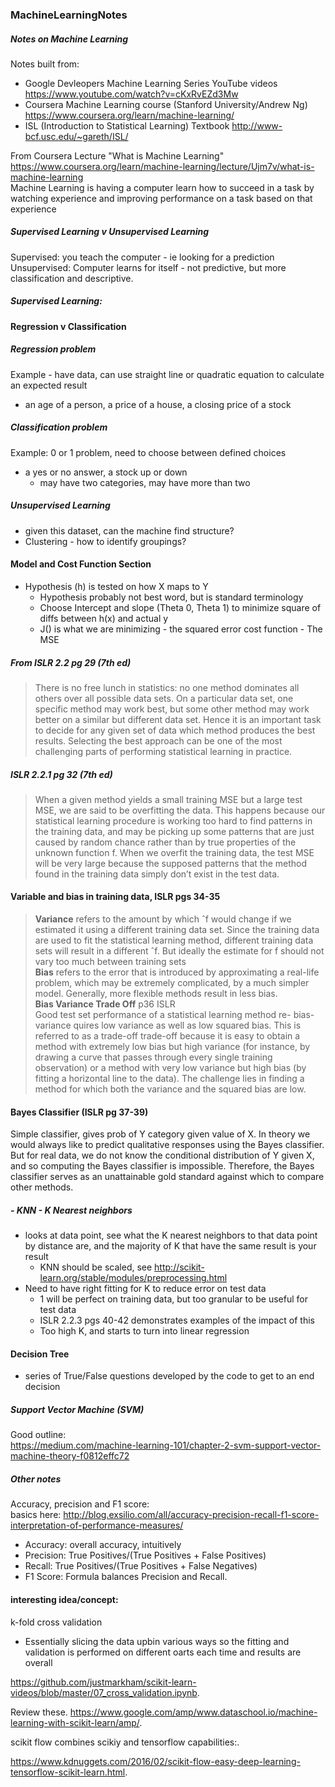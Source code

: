 ### MachineLearningNotes
##### Notes on Machine Learning
  
Notes built from:  
 - Google Devleopers Machine Learning Series YouTube videos https://www.youtube.com/watch?v=cKxRvEZd3Mw
 - Coursera Machine Learning course (Stanford University/Andrew Ng) https://www.coursera.org/learn/machine-learning/
 - ISL (Introduction to Statistical Learning) Textbook http://www-bcf.usc.edu/~gareth/ISL/
 
From Coursera Lecture "What is Machine Learning"  
https://www.coursera.org/learn/machine-learning/lecture/Ujm7v/what-is-machine-learning  
Machine Learning is having a computer learn how to succeed in a task by watching experience and improving performance on a task based on that experience  

##### Supervised Learning v Unsupervised Learning  
Supervised: you teach the computer - ie looking for a prediction  
Unsupervised: Computer learns for itself - not predictive, but more classification and descriptive. 


##### Supervised Learning:
#### Regression v Classification
##### Regression problem
Example - have data, can use straight line or quadratic equation to calculate an expected result
  - an age of a person, a price of a house, a closing price of a stock 

##### Classification problem   
Example: 0 or 1 problem, need to choose between defined choices
  - a yes or no answer, a stock up or down 
    - may have two categories, may have more than two
  
##### Unsupervised Learning
 - given this dataset, can the machine find structure?
 - Clustering - how to identify groupings? 
 
#### Model and Cost Function Section
 - Hypothesis (h) is tested on how X maps to Y
    - Hypothesis probably not best word, but is standard terminology
    - Choose Intercept and slope (Theta 0, Theta 1) to minimize square of diffs between h(x) and actual y
    - J() is what we are minimizing - the squared error cost function - The MSE
  
##### From ISLR 2.2 pg 29 (7th ed)    
>There is no free lunch in statistics: no one method dominates all others over all
possible data sets. On a particular data set, one specific method may work
best, but some other method may work better on a similar but different
data set. Hence it is an important task to decide for any given set of data
which method produces the best results. Selecting the best approach can
be one of the most challenging parts of performing statistical learning in
practice.    
##### ISLR 2.2.1 pg 32 (7th ed)
>When a given method yields a small training MSE but a large test MSE, we are
>said to be overfitting the data. This happens because our statistical learning
>procedure is working too hard to find patterns in the training data, and
may be picking up some patterns that are just caused by random chance
rather than by true properties of the unknown function f. When we overfit
the training data, the test MSE will be very large because the supposed
patterns that the method found in the training data simply don’t exist
in the test data. 

#### Variable and bias in training data, ISLR pgs 34-35
>__Variance__ refers to the amount by which ˆf would change if we
estimated it using a different training data set. Since the training data
are used to fit the statistical learning method, different training data sets
will result in a different ˆf. But ideally the estimate for f should not vary
too much between training sets  
>__Bias__ refers to the error that is introduced by approximating
a real-life problem, which may be extremely complicated, by a much
simpler model. 
>Generally, more flexible methods result in less bias.  
__Bias Variance Trade Off__ p36 ISLR  
>Good test set performance of a statistical learning method re- bias-variance
quires low variance as well as low squared bias. This is referred to as a trade-off
trade-off because it is easy to obtain a method with extremely low bias but
high variance (for instance, by drawing a curve that passes through every
single training observation) or a method with very low variance but high
bias (by fitting a horizontal line to the data). The challenge lies in finding
a method for which both the variance and the squared bias are low.

#### Bayes Classifier  (ISLR pg 37-39)
Simple classifier, gives prob of Y category given value of X. In theory we would always like to predict qualitative responses using the Bayes classifier. But for real data, we do not know the conditional distribution
of Y given X, and so computing the Bayes classifier is impossible.
Therefore, the Bayes classifier serves as an unattainable gold standard
against which to compare other methods.  


##### - KNN - K Nearest neighbors  
- looks at data point, see what the K nearest neighbors to that data point by distance are, and the majority of K that have the same result is your result  
   - KNN should be scaled, see http://scikit-learn.org/stable/modules/preprocessing.html  
 - Need to have right fitting for K to reduce error on test data
   - 1 will be perfect on training data, but too granular to be useful for test data
   - ISLR 2.2.3 pgs 40-42 demonstrates examples of the impact of this
   - Too high K, and starts to turn into linear regression 
 
#### Decision Tree  
 - series of True/False questions developed by the code to get to an end decision  
 
   
##### Support Vector Machine (SVM)  
Good outline:  
https://medium.com/machine-learning-101/chapter-2-svm-support-vector-machine-theory-f0812effc72   
  
 
 ##### Other notes
 Accuracy, precision and F1 score:  
 basics here: http://blog.exsilio.com/all/accuracy-precision-recall-f1-score-interpretation-of-performance-measures/
  - Accuracy: overall accuracy, intuitively  
  - Precision: True Positives/(True Positives + False Positives)  
  - Recall: True Positives/(True Positives + False Negatives)  
  - F1 Score: Formula balances Precision and Recall. 
  
#### interesting idea/concept:
k-fold cross validation
 - Essentially slicing the data upbin various ways so the fitting and validation is performed on different oarts each time and results are overall   
 
 https://github.com/justmarkham/scikit-learn-videos/blob/master/07_cross_validation.ipynb. 
 
 Review these. 
 https://www.google.com/amp/www.dataschool.io/machine-learning-with-scikit-learn/amp/. 
 
 scikit flow combines scikiy and tensorflow capabilities:. 
 
https://www.kdnuggets.com/2016/02/scikit-flow-easy-deep-learning-tensorflow-scikit-learn.html. 
